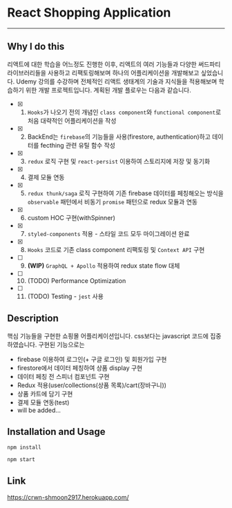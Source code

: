 # React Shopping Application

---

## Why I do this

리액트에 대한 학습을 어느정도 진행한 이후, 리액트의 여러 기능들과 다양한 써드파티 라이브러리들을 사용하고 리팩토링해보며 하나의 어플리케이션을 개발해보고 싶었습니다. Udemy 강의를 수강하며 전체적인 리액트 생태계의 기술과 지식들을 적용해보며 학습하기 위한 개발 프로젝트입니다. 계획된 개발 플로우는 다음과 같습니다.

- [x] 1. `Hooks`가 나오기 전의 개념인 `class component`와 `functional component`로 처음 대략적인 어플리케이션을 작성
- [x] 2. BackEnd는 `firebase`의 기능들을 사용(firestore, authentication)하고 데이터를 fecthing 관련 유틸 함수 작성
- [x] 3. `redux` 로직 구현 및 `react-persist` 이용하여 스토리지에 저장 및 동기화
- [x] 4. 결제 모듈 연동
- [x] 5. `redux thunk/saga` 로직 구현하여 기존 firebase 데이터를 페칭해오는 방식을 `observable` 패턴에서 비동기 `promise` 패턴으로 redux 모듈과 연동
- [x] 6. custom HOC 구현(withSpinner)
- [x] 7. `styled-components` 적용 - 스타일 코드 모두 마이그레이션 완료
- [x] 8. `Hooks` 코드로 기존 class component 리팩토링 및 `Context API` 구현
- [ ] 9. **(WIP)** `GraphQL + Apollo` 적용하여 redux state flow 대체
- [ ] 10. (TODO) Performance Optimization
- [ ] 11. (TODO) Testing - `jest` 사용

## Description

핵심 기능들을 구현한 쇼핑몰 어플리케이션입니다. css보다는 javascript 코드에 집중하였습니다. 구현된 기능으로는

- firebase 이용하여 로그인(+ 구글 로그인) 및 회원가입 구현
- firestore에서 데이터 페칭하여 상품 display 구현
- 데이터 페칭 전 스피너 컴포넌트 구현
- Redux 적용(user/collections(상품 목록)/cart(장바구니))
- 상품 카트에 담기 구현
- 결제 모듈 연동(test)
- will be added...

## Installation and Usage

```
npm install

npm start
```

## Link

https://crwn-shmoon2917.herokuapp.com/
